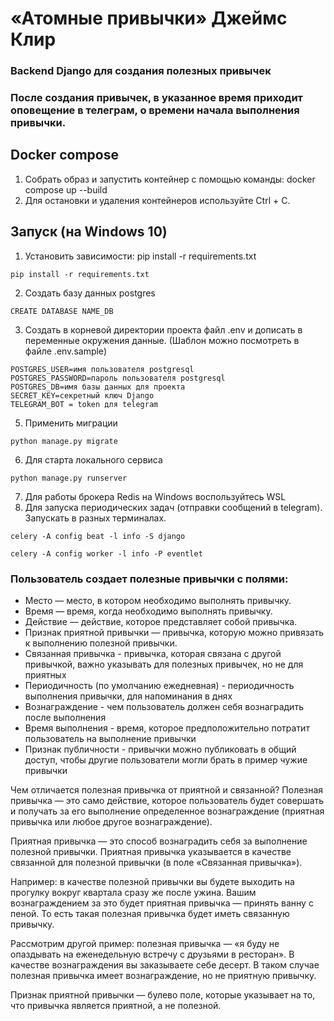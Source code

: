 # «Атомные привычки» Джеймс Клир
### Backend Django для создания полезных привычек 
### После создания привычек, в указанное время приходит оповещение в телеграм, о времени начала выполнения привычки.

## Docker compose
1) Собрать образ и запустить контейнер с помощью команды: docker compose up --build
2) Для остановки и удаления контейнеров используйте Ctrl + C.

## Запуск (на Windows 10)
1) Установить зависимости: pip install -r requirements.txt
```
pip install -r requirements.txt
```
2) Создать базу данных postgres
```
CREATE DATABASE NAME_DB
```
3) Создать в корневой директории проекта файл .env и дописать в переменные окружения данные. (Шаблон можно посмотреть в файле .env.sample)
```
POSTGRES_USER=имя пользователя postgresql
POSTGRES_PASSWORD=пароль пользователя postgresql
POSTGRES_DB=имя базы данных для проекта
SECRET_KEY=секретный ключ Django
TELEGRAM_BOT = token для telegram
```
5) Применить миграции
```
python manage.py migrate
```
6) Для старта локального сервиса
```
python manage.py runserver
```
7) Для работы брокера Redis на Windows воспользуйтесь WSL
8) Для запуска периодических задач (отправки сообщений в telegram). Запускать в разных терминалах.
```
celery -A config beat -l info -S django
```
```
celery -A config worker -l info -P eventlet 
```

### Пользователь создает полезные привычки с полями:
* Место — место, в котором необходимо выполнять привычку.
* Время — время, когда необходимо выполнять привычку.
* Действие — действие, которое представляет собой привычка.
* Признак приятной привычки — привычка, которую можно привязать к выполнению полезной привычки.
* Связанная привычка - привычка, которая связана с другой привычкой, важно указывать для полезных привычек, но не для приятных
* Периодичность (по умолчанию ежедневная) - периодичность выполнения привычки, для напоминания в днях
* Вознаграждение - чем пользователь должен себя вознаградить после выполнения
* Время выполнения - время, которое предположительно потратит пользователь на выполнение привычки
* Признак публичности - привычки можно публиковать в общий доступ, чтобы другие пользователи могли брать в пример чужие привычки

Чем отличается полезная привычка от приятной и связанной?
Полезная привычка — это само действие, которое пользователь будет совершать и получать за его выполнение определенное вознаграждение (приятная привычка или любое другое вознаграждение).

Приятная привычка — это способ вознаградить себя за выполнение полезной привычки. Приятная привычка указывается в качестве связанной для полезной привычки (в поле «Связанная привычка»).

Например: в качестве полезной привычки вы будете выходить на прогулку вокруг квартала сразу же после ужина. Вашим вознаграждением за это будет приятная привычка — принять ванну с пеной. То есть такая полезная привычка будет иметь связанную привычку.

Рассмотрим другой пример: полезная привычка — «я буду не опаздывать на еженедельную встречу с друзьями в ресторан». В качестве вознаграждения вы заказываете себе десерт. В таком случае полезная привычка имеет вознаграждение, но не приятную привычку.

Признак приятной привычки — булево поле, которые указывает на то, что привычка является приятной, а не полезной.
